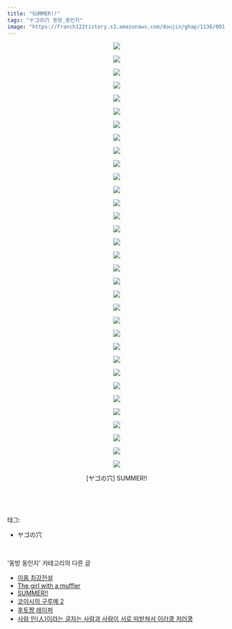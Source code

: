 ```yaml
---
title: "SUMMER!!"
tags: "ヤゴの穴 동방_동인지"
image: "https://franch122tistory.s3.amazonaws.com/doujin/ghap/1136/001.jpg"
---
```

<div class="article">
<p style="text-align: center; clear: none; float: none;"><img src="{{ site.imgserver8 }}/ghap/1136/001.jpg"/></p>
<p style="text-align: center; clear: none; float: none;"><img src="{{ site.imgserver8 }}/ghap/1136/002.jpg"/></p>
<p style="text-align: center; clear: none; float: none;"><img src="{{ site.imgserver8 }}/ghap/1136/003.jpg"/></p>
<p style="text-align: center; clear: none; float: none;"><img src="{{ site.imgserver8 }}/ghap/1136/004.jpg"/></p>
<p style="text-align: center; clear: none; float: none;"><img src="{{ site.imgserver8 }}/ghap/1136/005.jpg"/></p>
<p style="text-align: center; clear: none; float: none;"><img src="{{ site.imgserver8 }}/ghap/1136/006.jpg"/></p>
<p style="text-align: center; clear: none; float: none;"><img src="{{ site.imgserver8 }}/ghap/1136/007.jpg"/></p>
<p style="text-align: center; clear: none; float: none;"><img src="{{ site.imgserver8 }}/ghap/1136/008.jpg"/></p>
<p style="text-align: center; clear: none; float: none;"><img src="{{ site.imgserver8 }}/ghap/1136/009.jpg"/></p>
<p style="text-align: center; clear: none; float: none;"><img src="{{ site.imgserver8 }}/ghap/1136/010.jpg"/></p>
<p style="text-align: center; clear: none; float: none;"><img src="{{ site.imgserver8 }}/ghap/1136/011.jpg"/></p>
<p style="text-align: center; clear: none; float: none;"><img src="{{ site.imgserver8 }}/ghap/1136/012.jpg"/></p>
<p style="text-align: center; clear: none; float: none;"><img src="{{ site.imgserver8 }}/ghap/1136/013.jpg"/></p>
<p style="text-align: center; clear: none; float: none;"><img src="{{ site.imgserver8 }}/ghap/1136/014.jpg"/></p>
<p style="text-align: center; clear: none; float: none;"><img src="{{ site.imgserver8 }}/ghap/1136/015.jpg"/></p>
<p style="text-align: center; clear: none; float: none;"><img src="{{ site.imgserver8 }}/ghap/1136/016.jpg"/></p>
<p style="text-align: center; clear: none; float: none;"><img src="{{ site.imgserver8 }}/ghap/1136/017.jpg"/></p>
<p style="text-align: center; clear: none; float: none;"><img src="{{ site.imgserver8 }}/ghap/1136/018.jpg"/></p>
<p style="text-align: center; clear: none; float: none;"><img src="{{ site.imgserver8 }}/ghap/1136/019.jpg"/></p>
<p style="text-align: center; clear: none; float: none;"><img src="{{ site.imgserver8 }}/ghap/1136/020.jpg"/></p>
<p style="text-align: center; clear: none; float: none;"><img src="{{ site.imgserver8 }}/ghap/1136/021.jpg"/></p>
<p style="text-align: center; clear: none; float: none;"><img src="{{ site.imgserver8 }}/ghap/1136/022.jpg"/></p>
<p style="text-align: center; clear: none; float: none;"><img src="{{ site.imgserver8 }}/ghap/1136/023.jpg"/></p>
<p style="text-align: center; clear: none; float: none;"><img src="{{ site.imgserver8 }}/ghap/1136/024.jpg"/></p>
<p style="text-align: center; clear: none; float: none;"><img src="{{ site.imgserver8 }}/ghap/1136/025.jpg"/></p>
<p style="text-align: center; clear: none; float: none;"><img src="{{ site.imgserver8 }}/ghap/1136/026.jpg"/></p>
<p style="text-align: center; clear: none; float: none;"><img src="{{ site.imgserver8 }}/ghap/1136/027.jpg"/></p>
<p style="text-align: center; clear: none; float: none;"><img src="{{ site.imgserver8 }}/ghap/1136/028.jpg"/></p>
<p style="text-align: center; clear: none; float: none;"><img src="{{ site.imgserver8 }}/ghap/1136/029.jpg"/></p>
<p style="text-align: center; clear: none; float: none;"><img src="{{ site.imgserver8 }}/ghap/1136/030.jpg"/></p>
<p style="text-align: center; clear: none; float: none;"><img src="{{ site.imgserver8 }}/ghap/1136/031.jpg"/></p>
<p style="text-align: center; clear: none; float: none;"><img src="{{ site.imgserver8 }}/ghap/1136/032.jpg"/></p>
<p style="text-align: center; clear: none; float: none;"><img src="{{ site.imgserver8 }}/ghap/1136/033.jpg"/></p>
<p style="text-align: center; clear: none; float: none;">[ヤゴの穴] SUMMER!!</p>
<p><br/></p>
</div><br/>
<div class="tagTrail">
<p>태그: </p>
<ul>
<li>ヤゴの穴</li>
</ul>
</div><br/>
<div class="another">
<p>'동방 동인지' 카테고리의 다른 글</p>
<ul>
<li><a href="/ghap_1138">이몸 최강전설</a></li>
<li><a href="/ghap_1137">The girl with a muffler</a></li>
<li><a href="/ghap_1136">SUMMER!!</a></li>
<li><a href="/ghap_1135">코이시의 구루메 2</a></li>
<li><a href="/ghap_1134">후토쨩 레이퍼</a></li>
<li><a href="/ghap_1133">사람 인(人)이라는 글자는 사람과 사람이 서로 떠받쳐서 이러쿵 저러쿵</a></li>
</ul>
</div><br/>
<div class="cb_module cb_fluid">
<div class="cb_wrt cb_profile">
</div><!-- commentList close -->
</div><br/>
